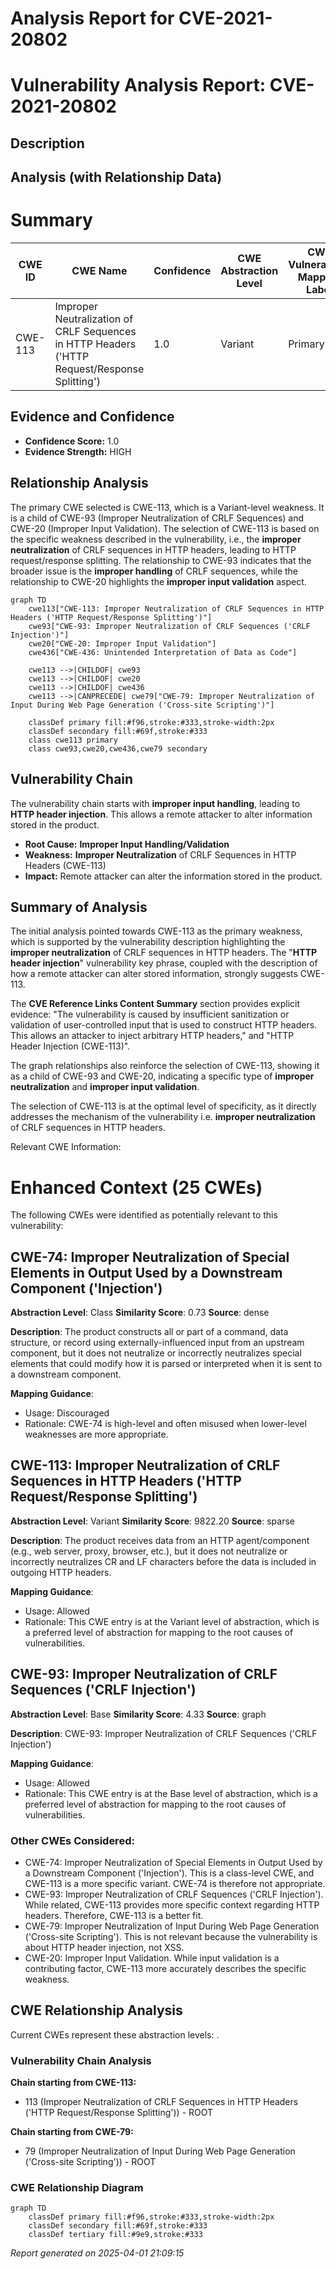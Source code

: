 # Analysis Report for CVE-2021-20802

# Vulnerability Analysis Report: CVE-2021-20802

## Description



## Analysis (with Relationship Data)

# Summary
| CWE ID | CWE Name | Confidence | CWE Abstraction Level | CWE Vulnerability Mapping Label | CWE-Vulnerability Mapping Notes |
|---|---|---|---|---|---|
| CWE-113 | Improper Neutralization of CRLF Sequences in HTTP Headers ('HTTP Request/Response Splitting') | 1.0 | Variant | Primary | Allowed |

## Evidence and Confidence

*   **Confidence Score:** 1.0
*   **Evidence Strength:** HIGH

## Relationship Analysis
The primary CWE selected is CWE-113, which is a Variant-level weakness. It is a child of CWE-93 (Improper Neutralization of CRLF Sequences) and CWE-20 (Improper Input Validation). The selection of CWE-113 is based on the specific weakness described in the vulnerability, i.e., the **improper neutralization** of CRLF sequences in HTTP headers, leading to HTTP request/response splitting. The relationship to CWE-93 indicates that the broader issue is the **improper handling** of CRLF sequences, while the relationship to CWE-20 highlights the **improper input validation** aspect.

```mermaid
graph TD
    cwe113["CWE-113: Improper Neutralization of CRLF Sequences in HTTP Headers ('HTTP Request/Response Splitting')"]
    cwe93["CWE-93: Improper Neutralization of CRLF Sequences ('CRLF Injection')"]
    cwe20["CWE-20: Improper Input Validation"]
    cwe436["CWE-436: Unintended Interpretation of Data as Code"]
    
    cwe113 -->|CHILDOF| cwe93
    cwe113 -->|CHILDOF| cwe20
    cwe113 -->|CHILDOF| cwe436
    cwe113 -->|CANPRECEDE| cwe79["CWE-79: Improper Neutralization of Input During Web Page Generation ('Cross-site Scripting')"]

    classDef primary fill:#f96,stroke:#333,stroke-width:2px
    classDef secondary fill:#69f,stroke:#333
    class cwe113 primary
    class cwe93,cwe20,cwe436,cwe79 secondary
```

## Vulnerability Chain
The vulnerability chain starts with **improper input handling**, leading to **HTTP header injection**. This allows a remote attacker to alter information stored in the product.
  - **Root Cause:** **Improper Input Handling/Validation**
  - **Weakness:** **Improper Neutralization** of CRLF Sequences in HTTP Headers (CWE-113)
  - **Impact:** Remote attacker can alter the information stored in the product.

## Summary of Analysis
The initial analysis pointed towards CWE-113 as the primary weakness, which is supported by the vulnerability description highlighting the **improper neutralization** of CRLF sequences in HTTP headers. The "**HTTP header injection**" vulnerability key phrase, coupled with the description of how a remote attacker can alter stored information, strongly suggests CWE-113.

The **CVE Reference Links Content Summary** section provides explicit evidence: "The vulnerability is caused by insufficient sanitization or validation of user-controlled input that is used to construct HTTP headers. This allows an attacker to inject arbitrary HTTP headers," and "HTTP Header Injection (CWE-113)".

The graph relationships also reinforce the selection of CWE-113, showing it as a child of CWE-93 and CWE-20, indicating a specific type of **improper neutralization** and **improper input validation**.

The selection of CWE-113 is at the optimal level of specificity, as it directly addresses the mechanism of the vulnerability i.e. **improper neutralization** of CRLF sequences in HTTP headers.

Relevant CWE Information:

# Enhanced Context (25 CWEs)
The following CWEs were identified as potentially relevant to this vulnerability:

## CWE-74: Improper Neutralization of Special Elements in Output Used by a Downstream Component ('Injection')
**Abstraction Level**: Class
**Similarity Score**: 0.73
**Source**: dense

**Description**:
The product constructs all or part of a command, data structure, or record using externally-influenced input from an upstream component, but it does not neutralize or incorrectly neutralizes special elements that could modify how it is parsed or interpreted when it is sent to a downstream component.

**Mapping Guidance**:
- Usage: Discouraged
- Rationale: CWE-74 is high-level and often misused when lower-level weaknesses are more appropriate.

## CWE-113: Improper Neutralization of CRLF Sequences in HTTP Headers ('HTTP Request/Response Splitting')
**Abstraction Level**: Variant
**Similarity Score**: 9822.20
**Source**: sparse

**Description**:
The product receives data from an HTTP agent/component (e.g., web server, proxy, browser, etc.), but it does not neutralize or incorrectly neutralizes CR and LF characters before the data is included in outgoing HTTP headers.

**Mapping Guidance**:
- Usage: Allowed
- Rationale: This CWE entry is at the Variant level of abstraction, which is a preferred level of abstraction for mapping to the root causes of vulnerabilities.

## CWE-93: Improper Neutralization of CRLF Sequences ('CRLF Injection')
**Abstraction Level**: Base
**Similarity Score**: 4.33
**Source**: graph

**Description**:
CWE-93: Improper Neutralization of CRLF Sequences ('CRLF Injection')

**Mapping Guidance**:
- Usage: Allowed
- Rationale: This CWE entry is at the Base level of abstraction, which is a preferred level of abstraction for mapping to the root causes of vulnerabilities.

### Other CWEs Considered:
- CWE-74: Improper Neutralization of Special Elements in Output Used by a Downstream Component ('Injection'). This is a class-level CWE, and CWE-113 is a more specific variant. CWE-74 is therefore not appropriate.
- CWE-93: Improper Neutralization of CRLF Sequences ('CRLF Injection'). While related, CWE-113 provides more specific context regarding HTTP headers. Therefore, CWE-113 is a better fit.
- CWE-79: Improper Neutralization of Input During Web Page Generation ('Cross-site Scripting'). This is not relevant because the vulnerability is about HTTP header injection, not XSS.
- CWE-20: Improper Input Validation. While input validation is a contributing factor, CWE-113 more accurately describes the specific weakness.


## CWE Relationship Analysis

Current CWEs represent these abstraction levels: .


### Vulnerability Chain Analysis

**Chain starting from CWE-113:**
- 113 (Improper Neutralization of CRLF Sequences in HTTP Headers ('HTTP Request/Response Splitting')) - ROOT


**Chain starting from CWE-79:**
- 79 (Improper Neutralization of Input During Web Page Generation ('Cross-site Scripting')) - ROOT



### CWE Relationship Diagram

```mermaid
graph TD
    classDef primary fill:#f96,stroke:#333,stroke-width:2px
    classDef secondary fill:#69f,stroke:#333
    classDef tertiary fill:#9e9,stroke:#333
```



*Report generated on 2025-04-01 21:09:15*
